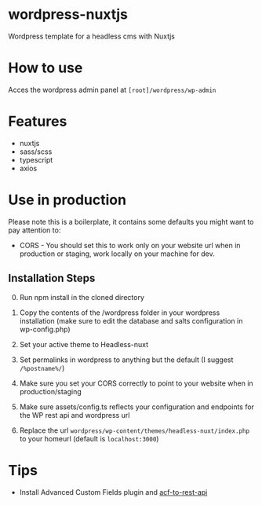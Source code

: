 # wordpress-nuxtjs
Wordpress template for a headless cms with Nuxtjs 

# How to use
Acces the wordpress admin panel at `[root]/wordpress/wp-admin`

# Features
- nuxtjs
- sass/scss
- typescript
- axios

# Use in production

Please note this is a boilerplate, it contains some defaults you might want to pay attention to:

- CORS - You should set this to work only on your website url when in production or staging, work locally on your machine for dev.

## Installation Steps

0. Run npm install in the cloned directory

1. Copy the contents of the /wordpress folder in your wordpress installation (make sure to edit the database and salts configuration in wp-config.php)

2. Set your active theme to Headless-nuxt

3. Set permalinks in wordpress to anything but the default (I suggest `/%postname%/`)

4. Make sure you set your CORS correctly to point to your website when in production/staging

5. Make sure assets/config.ts reflects your configuration and endpoints for the WP rest api and wordpress url

6. Replace the url `wordpress/wp-content/themes/headless-nuxt/index.php` to your homeurl (default is `localhost:3000`)

# Tips
- Install Advanced Custom Fields plugin and [acf-to-rest-api](https://github.com/airesvsg/acf-to-rest-api)

